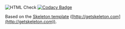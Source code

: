 ![HTML Check](https://github.com/ynedderhoff/ynedderhoff.github.io/workflows/Check/badge.svg) [![Codacy Badge](https://api.codacy.com/project/badge/Grade/54037c3e049340309b6c415c440e1261)](https://www.codacy.com/app/YNedderhoff/ynedderhoff.github.io?utm_source=github.com&amp;utm_medium=referral&amp;utm_content=YNedderhoff/ynedderhoff.github.io&amp;utm_campaign=Badge_Grade)

Based on the [Skeleton template](https://github.com/dhg/Skeleton) ([http://getskeleton.com](http://getskeleton.com)).